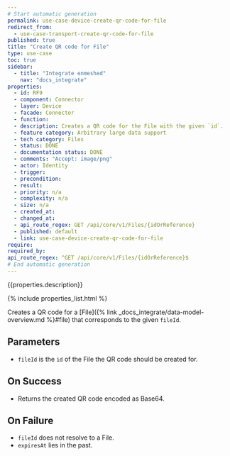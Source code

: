 ```yaml
---
# Start automatic generation
permalink: use-case-device-create-qr-code-for-file
redirect_from:
  - use-case-transport-create-qr-code-for-file
published: true
title: "Create QR code for File"
type: use-case
toc: true
sidebar:
  - title: "Integrate enmeshed"
    nav: "docs_integrate"
properties:
  - id: RF9
  - component: Connector
  - layer: Device
  - facade: Connector
  - function:
  - description: Creates a QR code for the File with the given `id`.
  - feature category: Arbitrary large data support
  - tech category: Files
  - status: DONE
  - documentation status: DONE
  - comments: "Accept: image/png"
  - actor: Identity
  - trigger:
  - precondition:
  - result:
  - priority: n/a
  - complexity: n/a
  - size: n/a
  - created_at:
  - changed_at:
  - api_route_regex: GET /api/core/v1/Files/{idOrReference}
  - published: default
  - link: use-case-device-create-qr-code-for-file
require:
required_by:
api_route_regex: ^GET /api/core/v1/Files/{idOrReference}$
# End automatic generation
---
```


{{properties.description}}

{% include properties_list.html %}

Creates a QR code for a [File]({% link _docs_integrate/data-model-overview.md %}#file) that corresponds to the given `fileId`.

## Parameters

- `fileId` is the `id` of the File the QR code should be created for.

## On Success

- Returns the created QR code encoded as Base64.

## On Failure

- `fileId` does not resolve to a File.
- `expiresAt` lies in the past.
